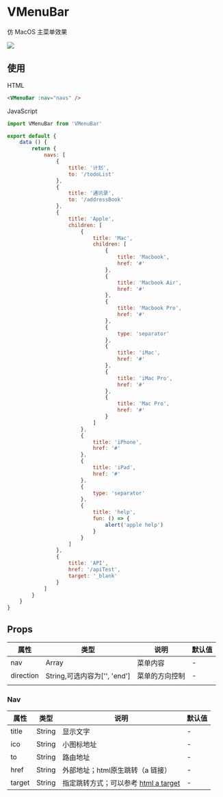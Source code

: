 # VMenuBar 

仿 MacOS 主菜单效果

![](http://wx2.sinaimg.cn/large/9444af88gy1frnnyr2hc9g20m808njz4.gif)

## 使用
HTML
```html
<VMenuBar :nav="navs" />
```

JavaScript
```javascript
import VMenuBar from 'VMenuBar'

export default {
    data () {
        return {
            navs: [
                {
                    title: '计划',
                    to: '/todoList'
                },
                {
                    title: '通讯录',
                    to: '/addressBook'
                },
                {
                    title: 'Apple',
                    children: [
                        {
                            title: 'Mac',
                            children: [
                                {
                                    title: 'Macbook',
                                    href: '#'
                                },
                                {
                                    title: 'Macbook Air',
                                    href: '#'
                                },
                                {
                                    title: 'Macbook Pro',
                                    href: '#'
                                },
                                {
                                    type: 'separator'
                                },
                                {
                                    title: 'iMac',
                                    href: '#'
                                },
                                {
                                    title: 'iMac Pro',
                                    href: '#'
                                },
                                {
                                    title: 'Mac Pro',
                                    href: '#'
                                }
                            ]
                        },
                        {
                            title: 'iPhone',
                            href: '#'
                        },
                        {
                            title: 'iPad',
                            href: '#'
                        },
                        {
                            type: 'separator'
                        },
                        {
                            title: 'help',
                            fun: () => {
                                alert('apple help')
                            }
                        }
                    ]
                },
                {
                    title: 'API',
                    href: '/apiTest',
                    target: '_blank'
                }
            ]
        }
    }
}
```

## Props

| 属性      | 类型                         | 说明           | 默认值 |
| --------- | ---------------------------- | -------------- | ------ |
| nav       | Array                        | 菜单内容       | -      |
| direction | String,可选内容为['', 'end'] | 菜单的方向控制 | -      |
|           |                              |                |        |

### Nav 

| 属性   | 类型   | 说明                                                         | 默认值 |
| ------ | ------ | ------------------------------------------------------------ | ------ |
| title  | String | 显示文字                                                     | -      |
| ico    | String | 小图标地址                                                   | -      |
| to     | String | 路由地址                                                     | -      |
| href   | String | 外部地址；html原生跳转（a 链接）                             | -      |
| target | String | 指定跳转方式；可以参考 [html a target](http://www.w3school.com.cn/tags/att_a_target.asp) | -      |

